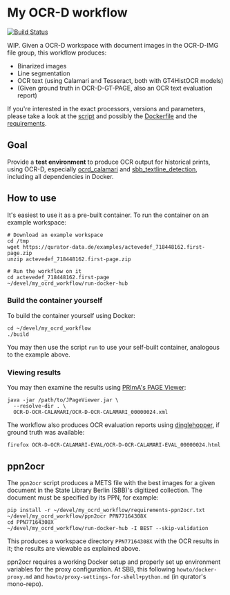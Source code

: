 My OCR-D workflow
=================

[![Build Status](https://travis-ci.org/mikegerber/my_ocrd_workflow.svg?branch=master)](https://travis-ci.org/mikegerber/my_ocrd_workflow)

WIP. Given a OCR-D workspace with document images in the OCR-D-IMG file group,
this workflow produces:

* Binarized images
* Line segmentation
* OCR text (using Calamari and Tesseract, both with GT4HistOCR models)
* (Given ground truth in OCR-D-GT-PAGE, also an OCR text evaluation report)

If you're interested in the exact processors, versions and parameters, please take a look at the [script](my_ocrd_workflow) and possibly the [Dockerfile](Dockerfile) and the [requirements](requirements.txt).

Goal
----
Provide a **test environment** to produce OCR output for historical prints, using OCR-D, especially [ocrd_calamari](https://github.com/OCR-D/ocrd_calamari) and [sbb_textline_detection](https://github.com/qurator-spk/sbb_textline_detection), including all dependencies in Docker.

How to use
----------
It's easiest to use it as a pre-built container. To run the container on an
example workspace:

~~~
# Download an example workspace
cd /tmp
wget https://qurator-data.de/examples/actevedef_718448162.first-page.zip
unzip actevedef_718448162.first-page.zip

# Run the workflow on it
cd actevedef_718448162.first-page
~/devel/my_ocrd_workflow/run-docker-hub
~~~

### Build the container yourself
To build the container yourself using Docker:
~~~
cd ~/devel/my_ocrd_workflow
./build
~~~
You may then use the script `run` to use your self-built container, analogous to
the example above.

### Viewing results
You may then examine the results using
[PRImA's PAGE Viewer](https://www.primaresearch.org/tools/PAGEViewer):
~~~
java -jar /path/to/JPageViewer.jar \
  --resolve-dir . \
  OCR-D-OCR-CALAMARI/OCR-D-OCR-CALAMARI_00000024.xml
~~~

The workflow also produces OCR evaluation reports using
[dinglehopper](https://github.com/qurator-spk/dinglehopper), if ground truth was
available:
~~~
firefox OCR-D-OCR-CALAMARI-EVAL/OCR-D-OCR-CALAMARI-EVAL_00000024.html
~~~

ppn2ocr
-------
The `ppn2ocr` script produces a METS file with the best images for a given
document in the State Library Berlin (SBB)'s digitized collection. The document
must be specified by its PPN, for example:
~~~
pip install -r ~/devel/my_ocrd_workflow/requirements-ppn2ocr.txt
~/devel/my_ocrd_workflow/ppn2ocr PPN77164308X
cd PPN77164308X
~/devel/my_ocrd_workflow/run-docker-hub -I BEST --skip-validation
~~~

This produces a workspace directory `PPN77164308X` with the OCR results in it;
the results are viewable as explained above.

ppn2ocr requires a working Docker setup and properly set up environment
variables for the proxy configuration. At SBB, this following
`howto/docker-proxy.md` and `howto/proxy-settings-for-shell+python.md`
(in qurator's mono-repo).

